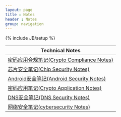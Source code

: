 ```yaml
---
layout: page
title : Notes
header : Notes
group: navigation
---
```

{% include JB/setup %}

| Technical Notes |
| --------------- |
| [密码应用合规笔记(Crypto Compliance Notes)](https://crypto-compliance-notes.readthedocs.io/) |
| [芯片安全笔记(Chip Security Notes)](https://chip-security-notes.readthedocs.io/) |
| [Android安全笔记(Android Security Notes)](https://android-security-notes.readthedocs.io/) |
| [密码应用笔记(Crypto Application Notes)](https://crypto-app-notes.readthedocs.io/) |
| [DNS安全笔记(DNS Security Notes)](https://dns-security-notes.readthedocs.io/) |
| [网络安全笔记(cybersecurity Notes)](https://cybersecurity-notes.readthedocs.io/) |
